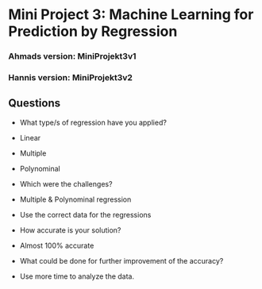# Mini Project 3: Machine Learning for Prediction by Regression

### Ahmads version: MiniProjekt3v1
### Hannis version: MiniProjekt3v2

## Questions
- What type/s of regression have you applied?
- Linear
- Multiple
- Polynominal
  
- Which were the challenges?
- Multiple & Polynominal regression
- Use the correct data for the regressions
  
- How accurate is your solution?
- Almost 100% accurate
  
- What could be done for further improvement of the accuracy?
- Use more time to analyze the data.